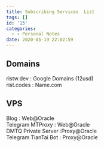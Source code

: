 ```yaml
---
title: Subscribing Services  List
tags: []
id: '15'
categories:
  - - Personal Notes
date: 2020-05-19 22:02:59
---
```


## Domains

ristw.dev : Google Domains (12usd)  
rist.codes : Name.com

## VPS

Blog : Web@Oracle  
Telegram MTProxy : Web@Oracle  
DMTQ Private Server :Proxy@Oracle  
Telegram TianTai Bot : Proxy@Oracle
